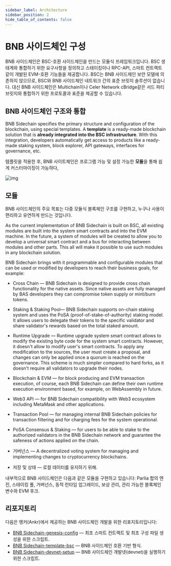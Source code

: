 ```yaml
---
sidebar_label: Architecture
sidebar_position: 2
hide_table_of_contents: false
---
```


# BNB 사이드체인 구성

BNB 사이드체인은 BSC-호환 사이드체인을 만드는 모듈식 프레임워크입니다. BSC 생태계와 통합하기 위한 요구사항을 정의하고 스테이킹이나 RPC-API, 스마트 컨트랙트 같이 개발된 EVM-호환 기능들을 제공합니다. BSC는 BNB 사이드체인 보안 모델에 의존하지 않으므로, BSC와 BNB 사이드체인 네트워크 간의 표준 브릿지 솔루션이 없습니다. 대신 BNB 사이드체인은 Multichain이나 Celer Network cBridge같은 서드 파티 브릿지와 통합하기 위한 프로토콜과 표준을 제공할 수 있습니다.

## BNB 사이드체인 구조와 통합

BNB Sidechain specifies the primary structure and configuration of the blockchain, using special templates. A **template** is a ready-made blockchain solution that is **already integrated into the BSC infrastructure**. With this integration, developers automatically get access to products like a ready-made staking system, block explorer, API gateways, interfaces for governance, etc. 

템플릿을 적용한 후, BNB 사이트체인은 프로그램 가능 및 설정 가능한 **모듈**을 통해 쉽게 커스터마이징이 가능하다,

![img](../../../static/img/assets/bas-architecture1.png)

## 모듈

BNB 사이드체인의 주요 목표는 다중 모듈식 블록체인 구조를 구현하고, 누구나 사용이 편리하고 유연하게 만드는 것입니다.

As the current implementation of BNB Sidechain is built on BSC, all existing modules are built into the system smart contracts and into the EVM machine. In the future, a system of modules will be created to allow you to develop a universal smart contract and a bus for interacting between modules and other parts. This all will make it possible to use such modules in any blockchain solution.

BNB Sidechain brings with it programmable and configurable modules that can be used or modified by developers to reach their business goals, for example:

- Cross Chain — BNB Sidechain is designed to provide cross chain functionality for the native assets. Since native assets are fully managed by BAS developers they can compromise token supply or mint/burn tokens.

- Staking & Staking Pool— BNB Sidechain supports on-chain staking system and uses the PoSA (proof-of-stake-of-authority) staking model. It allows users to delegate their tokens to the specific validator and share validator's rewards based on the total staked amount.

- Runtime Upgrade — Runtime upgrade system smart contract allows to modify the existing byte code for the system smart contracts. However, it doesn't allow to modify user's smart contracts. To apply any modification to the sources, the user must create a proposal, and changes can only be applied once a quorum is reached on the governance. This scheme is much simpler compared to hard forks, as it doesn't require all validators to upgrade their nodes.

- Blockchain & EVM — for block producing and EVM transaction execution, of course, each BNB Sidechain can define their own runtime execution environment based, for example, on WebAssembly in future.

- Web3 API — for BNB Sidechain compatibility with Web3 ecosystem including MetaMask and other applications.

- Transaction Pool — for managing internal BNB Sidechain policies for transaction filtering and for charging fees for the system operational.

- PoSA Consensus & Staking — for users to be able to stake to the authorized validators in the BNB Sidechain network and guarantee the safeness of actions applied on the chain.

- 거버넌스 — A decentralized voting system for managing and implementing changes to cryptocurrency blockchains.

- 저장 및 상태 — 로컬 데이터를 유지하기 위해.

내부적으로 BNB 사이드체인은 다음과 같은 모듈을 구현하고 있습니다: Parlia 합의 엔진, 스테이킹 풀, 거버넌스, 동적 런타임 업그레이드, 보상 관리, 관리 가능한 블록체인 변수와 EVM 후크.

## 리포지토리

다음은 앵커(Ankr)에서 제공하는 BNB 사이드체인 개발을 위한 리포지토리입니다:
* [BNB Sidechain-genesis-config](https://github.com/bnb-chain/bas-genesis-config) — 최초 스마트 컨트랙트 및 최초 구성 파일 생성을 위한 스크립트.
* [BNB Sidechain-template-bsc](https://github.com/bnb-chain/bas-template-bsc) — BNB 사이드체인 호환 기반 형식.
* [BNB Sidechain-devnet-setup](https://github.com/bnb-chain/bas-devnet-setup) — BNB 사이드체인 개발넷(devnet)을 실행하기 위한 스크립트.
